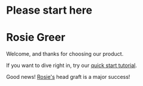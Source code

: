 # Please start here

# Rosie Greer

Welcome, and thanks for choosing our product.

If you want to dive right in, try our [quick start tutorial](./). 

Good news! [Rosie's](./#rosie-greer)
head graft is a major success!
